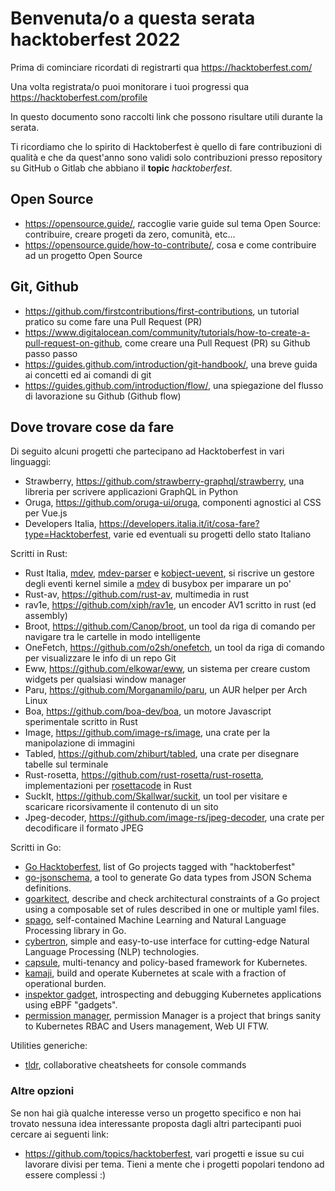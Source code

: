 # Benvenuta/o a questa serata hacktoberfest 2022

Prima di cominciare ricordati di registrarti qua https://hacktoberfest.com/

Una volta registrata/o puoi monitorare i tuoi progressi qua https://hacktoberfest.com/profile

In questo documento sono raccolti link che possono risultare utili durante la serata.

Ti ricordiamo che lo spirito di Hacktoberfest è quello di fare contribuzioni di qualità e che da quest'anno sono validi
solo contribuzioni presso repository su GitHub o Gitlab che abbiano il **topic** *hacktoberfest*.

## Open Source

- https://opensource.guide/, raccoglie varie guide sul tema Open Source: contribuire, creare progeti da zero, comunità, etc...
- https://opensource.guide/how-to-contribute/, cosa e come contribuire ad un progetto Open Source

## Git, Github

- https://github.com/firstcontributions/first-contributions, un tutorial pratico su come fare una Pull Request (PR)
- https://www.digitalocean.com/community/tutorials/how-to-create-a-pull-request-on-github, come creare una Pull Request (PR) su Github passo passo
- https://guides.github.com/introduction/git-handbook/, una breve guida ai concetti ed ai comandi di git
- https://guides.github.com/introduction/flow/, una spiegazione del flusso di lavorazione su Github (Github flow)

## Dove trovare cose da fare

Di seguito alcuni progetti che partecipano ad Hacktoberfest in vari linguaggi:

- Strawberry, https://github.com/strawberry-graphql/strawberry, una libreria per scrivere applicazioni GraphQL in Python
- Oruga, https://github.com/oruga-ui/oruga, componenti agnostici al CSS per Vue.js
- Developers Italia, https://developers.italia.it/it/cosa-fare?type=Hacktoberfest, varie ed eventuali su progetti dello stato Italiano

Scritti in Rust:

- Rust Italia, [mdev](https://github.com/rust-italia/mdev), [mdev-parser](https://github.com/rust-italia/mdev-parser) e [kobject-uevent](https://github.com/rust-italia/kobject-uevent), si riscrive un gestore degli eventi kernel simile a [mdev](https://git.busybox.net/busybox/tree/util-linux/mdev.c) di busybox per imparare un po'
- Rust-av, https://github.com/rust-av, multimedia in rust
- rav1e, https://github.com/xiph/rav1e, un encoder AV1 scritto in rust (ed assembly)
- Broot, https://github.com/Canop/broot, un tool da riga di comando per navigare tra le cartelle in modo intelligente
- OneFetch, https://github.com/o2sh/onefetch, un tool da riga di comando per visualizzare le info di un repo Git
- Eww, https://github.com/elkowar/eww, un sistema per creare custom widgets per qualsiasi window manager
- Paru, https://github.com/Morganamilo/paru, un AUR helper per Arch Linux
- Boa, https://github.com/boa-dev/boa, un motore Javascript sperimentale scritto in Rust
- Image, https://github.com/image-rs/image, una crate per la manipolazione di immagini
- Tabled, https://github.com/zhiburt/tabled, una crate per disegnare tabelle sul terminale
- Rust-rosetta, https://github.com/rust-rosetta/rust-rosetta, implementazioni per [rosettacode](rosettacode.org) in Rust
- SuckIt, https://github.com/Skallwar/suckit, un tool per visitare e scaricare ricorsivamente il contenuto di un sito
- Jpeg-decoder, https://github.com/image-rs/jpeg-decoder, una crate per decodificare il formato JPEG

Scritti in Go:

- [Go Hacktoberfest](https://github.com/topics/hacktoberfest?l=go), list of Go projects tagged with "hacktoberfest"
- [go-jsonschema](https://github.com/omissis/go-jsonschema), a tool to generate Go data types from JSON Schema definitions.
- [goarkitect](https://github.com/omissis/goarkitect), describe and check architectural constraints of a Go project using a composable set of rules described in one or multiple yaml files.
- [spago](https://github.com/nlpodyssey/spago), self-contained Machine Learning and Natural Language Processing library in Go.
- [cybertron](https://github.com/nlpodyssey/cybertron), simple and easy-to-use interface for cutting-edge Natural Language Processing (NLP) technologies.
- [capsule](https://github.com/clastix/capsule), multi-tenancy and policy-based framework for Kubernetes.
- [kamaji](https://github.com/clastix/kamaji), build and operate Kubernetes at scale with a fraction of operational burden.
- [inspektor gadget](https://github.com/kinvolk/inspektor-gadget), introspecting and debugging Kubernetes applications using eBPF "gadgets".
- [permission manager](https://github.com/sighupio/permission-manager), permission Manager is a project that brings sanity to Kubernetes RBAC and Users management, Web UI FTW.

Utilities generiche:

- [tldr](https://github.com/tldr-pages/tldr), collaborative cheatsheets for console commands

### Altre opzioni

Se non hai già qualche interesse verso un progetto specifico e non hai trovato nessuna idea interessante proposta dagli altri partecipanti puoi cercare ai seguenti link:

- https://github.com/topics/hacktoberfest, vari progetti e issue su cui lavorare divisi per tema. Tieni a mente che i progetti popolari tendono ad essere complessi :)
